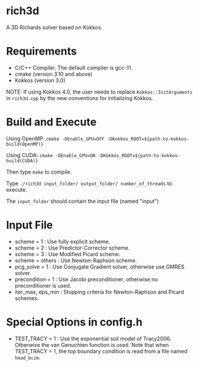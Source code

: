 # rich3d

A 3D Richards solver based on Kokkos.

# Requirements

 - C/C++ Compiler. The default compiler is gcc-11.
 - cmake (version 3.10 and above)
 - Kokkos (version 3.0)

 NOTE: If using Kokkos 4.0, the user needs to replace `Kokkos::InitArguments` in `rich3d.cpp` by the new conventions for initializing Kokkos.

# Build and Execute

Using OpenMP:
`cmake -DEnable_GPU=OFF -DKokkos_ROOT=${path-to-kokkos-build(OpenMP)}`

Using CUDA:
`cmake -DEnable_GPU=ON -DKokkos_ROOT=${path-to-kokkos-build(CUDA)}`

Then type `make` to compile.

Type `./rich3d input_folder/ output_folder/ number_of_threads` to execute.

The `input_folder` should contain the input file (named "input")

# Input File
 - scheme = 1 : Use fully explicit scheme.
 - scheme = 2 : Use Predictor-Corrector scheme.
 - scheme = 3 : Use Modified Picard scheme.
 - scheme = others : Use Newton-Raphson scheme.
 - pcg_solve = 1 : Use Conjugate Gradient solver, otherwise use GMRES solver.
 - precondition = 1 : Use Jacobi preconditioner, otherwise no preconditioner is used.
 - iter_max, eps_min : Stopping criteria for Newton-Raphson and Picard schemes.

# Special Options in config.h
 - TEST_TRACY = 1 : Use the exponential soil model of Tracy2006. Otherwise the van Genuchten function is used. Note that when TEST_TRACY = 1, the top boundary condition is read from a file named `head_bczm`.
